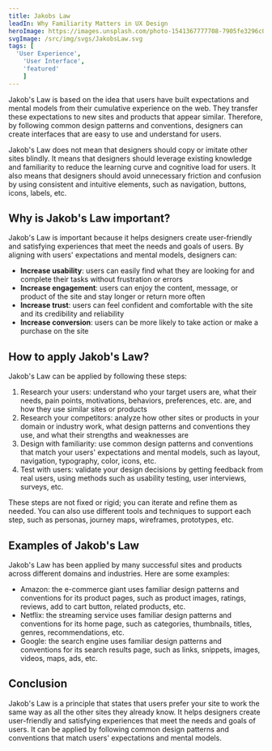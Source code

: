 ```yaml
---
title: Jakobs Law
leadIn: Why Familiarity Matters in UX Design
heroImage: https://images.unsplash.com/photo-1541367777708-7905fe3296c0?ixlib=rb-4.0.3&ixid=M3wxMjA3fDB8MHxwaG90by1wYWdlfHx8fGVufDB8fHx8fA%3D%3D&auto=format&fit=crop&w=1160&q=80
svgImage: /src/img/svgs/JakobsLaw.svg
tags: [
  'User Experience',
	'User Interface',
	'featured'
	]
---
```


Jakob's Law is based on the idea that users have built expectations and mental models from their cumulative experience on the web. They transfer these expectations to new sites and products that appear similar. Therefore, by following common design patterns and conventions, designers can create interfaces that are easy to use and understand for users.

Jakob's Law does not mean that designers should copy or imitate other sites blindly. It means that designers should leverage existing knowledge and familiarity to reduce the learning curve and cognitive load for users. It also means that designers should avoid unnecessary friction and confusion by using consistent and intuitive elements, such as navigation, buttons, icons, labels, etc.

## Why is Jakob's Law important?

Jakob's Law is important because it helps designers create user-friendly and satisfying experiences that meet the needs and goals of users. By aligning with users' expectations and mental models, designers can:

- **Increase usability**: users can easily find what they are looking for and complete their tasks without frustration or errors
- **Increase engagement**: users can enjoy the content, message, or product of the site and stay longer or return more often
- **Increase trust**: users can feel confident and comfortable with the site and its credibility and reliability
- **Increase conversion**: users can be more likely to take action or make a purchase on the site

## How to apply Jakob's Law?

Jakob's Law can be applied by following these steps:

1. Research your users: understand who your target users are, what their needs, pain points, motivations, behaviors, preferences, etc. are, and how they use similar sites or products
2. Research your competitors: analyze how other sites or products in your domain or industry work, what design patterns and conventions they use, and what their strengths and weaknesses are
3. Design with familiarity: use common design patterns and conventions that match your users' expectations and mental models, such as layout, navigation, typography, color, icons, etc.
4. Test with users: validate your design decisions by getting feedback from real users, using methods such as usability testing, user interviews, surveys, etc.

These steps are not fixed or rigid; you can iterate and refine them as needed. You can also use different tools and techniques to support each step, such as personas, journey maps, wireframes, prototypes, etc.

## Examples of Jakob's Law

Jakob's Law has been applied by many successful sites and products across different domains and industries. Here are some examples:

- Amazon: the e-commerce giant uses familiar design patterns and conventions for its product pages, such as product images, ratings, reviews, add to cart button, related products, etc.
- Netflix: the streaming service uses familiar design patterns and conventions for its home page, such as categories, thumbnails, titles, genres, recommendations, etc.
- Google: the search engine uses familiar design patterns and conventions for its search results page, such as links, snippets, images, videos, maps, ads, etc.

## Conclusion

Jakob's Law is a principle that states that users prefer your site to work the same way as all the other sites they already know. It helps designers create user-friendly and satisfying experiences that meet the needs and goals of users. It can be applied by following common design patterns and conventions that match users' expectations and mental models.

```


